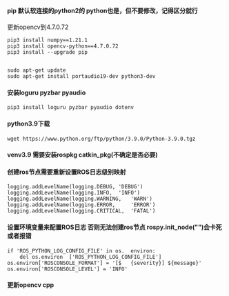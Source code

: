 #### pip 默认软连接的python2的  python也是，但不要修改，记得区分就行

更新opencv到4.7.0.72


    pip3 install numpy==1.21.1
    pip3 install opencv-python==4.7.0.72
    pip3 install --upgrade pip


    sudo apt-get update
    sudo apt-get install portaudio19-dev python3-dev
#### 安装loguru   pyzbar   pyaudio
    pip3 install loguru pyzbar pyaudio dotenv

#### python3.9下载
    wget https://www.python.org/ftp/python/3.9.0/Python-3.9.0.tgz

#### venv3.9  需要安装rospkg  catkin_pkg(不确定是否必要)

#### 创建ros节点需要重新设置ROS日志级别映射

    logging.addLevelName(logging.DEBUG, 'DEBUG')
    logging.addLevelName(logging.INFO,  'INFO')
    logging.addLevelName(logging.WARNING,   'WARN')
    logging.addLevelName(logging.ERROR,     'ERROR')
    logging.addLevelName(logging.CRITICAL,  'FATAL')

#### 设置环境变量来配置ROS日志   否则无法创建ros节点 rospy.init_node("")会卡死或者报错
    if 'ROS_PYTHON_LOG_CONFIG_FILE' in os.  environ:
        del os.environ  ['ROS_PYTHON_LOG_CONFIG_FILE']
    os.environ['ROSCONSOLE_FORMAT'] = '[$   {severity}] ${message}'
    os.environ['ROSCONSOLE_LEVEL'] = 'INFO'

#### 更新opencv cpp
